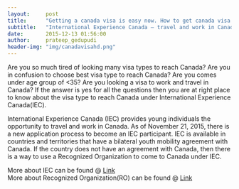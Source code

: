```yaml
---
layout:     post
title:      "Getting a canada visa is easy now. How to get canada visa easily?"
subtitle:   "International Experience Canada – travel and work in Canada"
date:       2015-12-13 01:56:00
author:     prateep_gedupudi
header-img: "img/canadavisahd.png"
---
```

<p>
Are you so much tired of looking many visa types to reach Canada? Are you in confusion to choose best visa type to reach Canada? Are you comes under age group of <35? Are you looking a visa to work and travel in Canada? If the answer is yes for all the questions then you are at right place to know about the visa type to reach Canada under International Experience Canada(IEC).
</p>
<p>
	International Experience Canada (IEC) provides young individuals the opportunity to travel and work in Canada. As of November 21, 2015, there is a new application process to become an IEC participant.  IEC is available in countries and territories that have a bilateral youth mobility agreement with Canada. If the country does not have an agreement with Canada, then there is a way to use a Recognized Organization to come to Canada under IEC.
</p>
<p>
	More about IEC can be found @ <a href="http://www.cic.gc.ca/english/work/iec/">Link</a><br>
	More about Recognized Organization(RO) can be found @ <a href="http://www.cic.gc.ca/english/work/iec/ros.asp">Link</a>
</p>
